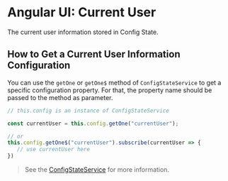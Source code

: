 # Angular UI: Current User

The current user information stored in Config State.

## How to Get a Current User Information Configuration

You can use the `getOne` or `getOne$` method of `ConfigStateService` to get a specific configuration property. For that, the property name should be passed to the method as parameter.

```js
// this.config is an instance of ConfigStateService

const currentUser = this.config.getOne("currentUser");

// or
this.config.getOne$("currentUser").subscribe(currentUser => {
   // use currentUser here
})
```
 
> See the [ConfigStateService](./config-state-service) for more information.
